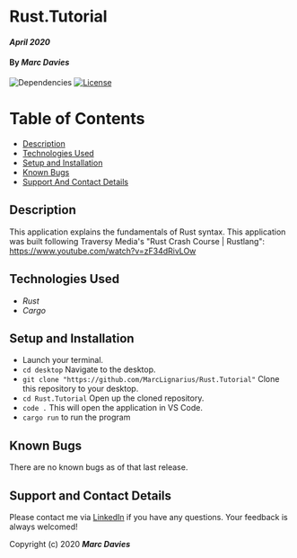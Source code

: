 # Rust.Tutorial

#### _April 2020_

#### By _**Marc Davies**_

![Dependencies](https://img.shields.io/badge/dependencies-up%20to%20date-brightgreen.svg)
[![License](https://img.shields.io/badge/license-MIT-blue.svg)](https://opensource.org/licenses/MIT)

# Table of Contents

<!--ts-->
   * [Description](#description)
   * [Technologies Used](#technologies-used)
   * [Setup and Installation](#setup-and-installation)
   * [Known Bugs](#known-bugs)
   * [Support And Contact Details](#support-and-contact-details)
<!--te-->

## Description

This application explains the fundamentals of Rust syntax. This application was built following Traversy Media's "Rust Crash Course | Rustlang": https://www.youtube.com/watch?v=zF34dRivLOw

## Technologies Used

  * _Rust_
  * _Cargo_

## Setup and Installation

* Launch your terminal.
* `cd desktop` Navigate to the desktop.
* `git clone "https://github.com/MarcLignarius/Rust.Tutorial"` Clone this repository to your desktop.
* `cd Rust.Tutorial` Open up the cloned repository.
* `code .` This will open the application in VS Code.
* `cargo run` to run the program

## Known Bugs
There are no known bugs as of that last release.

## Support and Contact Details
Please contact me via <a href="https://www.linkedin.com/in/marcdaviesriot/">LinkedIn</a> if you have any questions. Your feedback is always welcomed!

Copyright (c) 2020 **_Marc Davies_**
